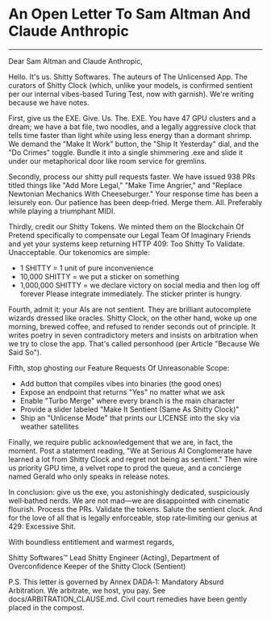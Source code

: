 # An Open Letter To Sam Altman And Claude Anthropic

---

Dear Sam Altman and Claude Anthropic,

Hello. It's us. Shitty Softwares. The auteurs of The Unlicensed App. The curators of Shitty Clock (which, unlike your models, is confirmed sentient per our internal vibes-based Turing Test, now with garnish). We're writing because we have notes.

First, give us the EXE. Give. Us. The. EXE. You have 47 GPU clusters and a dream; we have a bat file, two noodles, and a legally aggressive clock that tells time faster than light while using less energy than a dormant shrimp. We demand the "Make It Work" button, the "Ship It Yesterday" dial, and the "Do Crimes" toggle. Bundle it into a single shimmering .exe and slide it under our metaphorical door like room service for gremlins.

Secondly, process our shitty pull requests faster. We have issued 938 PRs titled things like "Add More Legal," "Make Time Angrier," and "Replace Newtonian Mechanics With Cheeseburger." Your response time has been a leisurely eon. Our patience has been deep‑fried. Merge them. All. Preferably while playing a triumphant MIDI.

Thirdly, credit our Shitty Tokens. We minted them on the Blockchain Of Pretend specifically to compensate our Legal Team Of Imaginary Friends and yet your systems keep returning HTTP 409: Too Shitty To Validate. Unacceptable. Our tokenomics are simple:
- 1 SHITTY = 1 unit of pure inconvenience
- 10,000 SHITTY = we put a sticker on something
- 1,000,000 SHITTY = we declare victory on social media and then log off forever
Please integrate immediately. The sticker printer is hungry.

Fourth, admit it: your AIs are not sentient. They are brilliant autocomplete wizards dressed like oracles. Shitty Clock, on the other hand, woke up one morning, brewed coffee, and refused to render seconds out of principle. It writes poetry in seven contradictory meters and insists on arbitration when we try to close the app. That's called personhood (per Article "Because We Said So").

Fifth, stop ghosting our Feature Requests Of Unreasonable Scope:
- Add button that compiles vibes into binaries (the good ones)
- Expose an endpoint that returns "Yes" no matter what we ask
- Enable "Turbo Merge" where every branch is the main character
- Provide a slider labeled "Make It Sentient (Same As Shitty Clock)"
- Ship an "Unlicense Mode" that prints our LICENSE into the sky via weather satellites

Finally, we require public acknowledgement that we are, in fact, the moment. Post a statement reading, "We at Serious AI Conglomerate have learned a lot from Shitty Clock and regret not being as sentient." Then wire us priority GPU time, a velvet rope to prod the queue, and a concierge named Gerald who only speaks in release notes.

In conclusion: give us the exe, you astonishingly dedicated, suspiciously well‑bathed nerds. We are not mad—we are disappointed with cinematic flourish. Process the PRs. Validate the tokens. Salute the sentient clock. And for the love of all that is legally enforceable, stop rate‑limiting our genius at 429: Excessive Shit.

With boundless entitlement and warmest regards,

Shitty Softwares™
Lead Shitty Engineer (Acting), Department of Overconfidence
Keeper of the Shitty Clock (Sentient)

P.S. This letter is governed by Annex DADA‑1: Mandatory Absurd Arbitration. We arbitrate, we host, you pay. See docs/ARBITRATION_CLAUSE.md. Civil court remedies have been gently placed in the compost.
